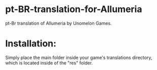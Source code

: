 # pt-BR-translation-for-Allumeria
pt-Br translation of Allumeria by Unomelon Games.

# Installation:
Simply place the main folder inside your game's translations directory, which is located inside of the "res" folder.
